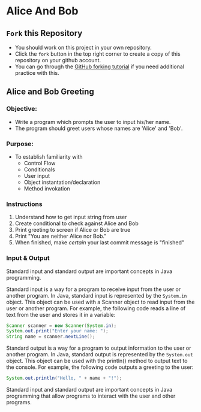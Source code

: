 # Alice And Bob

## `Fork` this Repository
* You should work on this project in your own repository.
* Click the `fork` button in the top right corner to create a copy of this repository on your github account.
* You can go through the [GitHub forking tutorial](https://help.github.com/articles/fork-a-repo/) if you need additional practice with this.


## Alice and Bob Greeting


### **Objective:**
* Write a program which prompts the user to input his/her name.
* The program should greet users whose names are 'Alice' and 'Bob'.


### **Purpose:**
* To establish familiarity with
    * Control Flow
    * Conditionals
    * User input
    * Object instantation/declaration
    * Method invokation

### Instructions
1. Understand how to get input string from user
2. Create conditional to check against Alice and Bob
3. Print greeting to screen if Alice or Bob are true
4. Print "You are neither Alice nor Bob."
5. When finished, make *certain* your last commit message is "finished"

### Input & Output

Standard input and standard output are important concepts in Java programming.

Standard input is a way for a program to receive input from the user or another program. In Java, standard input is represented by the `System.in` object. This object can be used with a Scanner object to read input from the user or another program. For example, the following code reads a line of text from the user and stores it in a variable:

```java
Scanner scanner = new Scanner(System.in);
System.out.print("Enter your name: ");
String name = scanner.nextLine();
```

Standard output is a way for a program to output information to the user or another program. In Java, standard output is represented by the `System.out` object. This object can be used with the println() method to output text to the console. For example, the following code outputs a greeting to the user:

```java
System.out.println("Hello, " + name + "!");
```

Standard input and standard output are important concepts in Java programming that allow programs to interact with the user and other programs.
